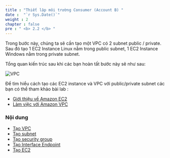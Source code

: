 ```yaml
---
title : "Thiết lập môi trường Consumer (Account B) "
date :  "`r Sys.Date()`" 
weight : 2 
chapter : false
pre : " <b> 2.2 </b> "
---
```


Trong bước này, chúng ta sẽ cần tạo một VPC có 2 subnet public / private. Sau đó tạo 1 EC2 Instance Linux nằm trong public subnet,  1 EC2 Instance Windows nằm trong private subnet.

Tổng quan kiến trúc sau khi các bạn hoàn tất bước này sẽ như sau:

![VPC](/images/Picture1.png)

Để tìm hiểu cách tạo các EC2 instance và VPC với public/private subnet các bạn có thể tham khảo bài lab :
  - [Giới thiệu về Amazon EC2](https://000004.awsstudygroup.com/vi/)
  - [Làm việc với Amazon VPC](https://000003.awsstudygroup.com/vi/) 


### Nội dung
  - [Tạo VPC](2.2.1-createvpcb/)
  - [Tạo subnet](2.2.2-createsubnetb/)
  - [Tạo security group](2.2.3-createsecuritygroup/)
  - [Tạo Interface Endpoint](2.2.4-createendpoint/)
  - [Tạo EC2 ](2.1.6-createec2-b/)
  